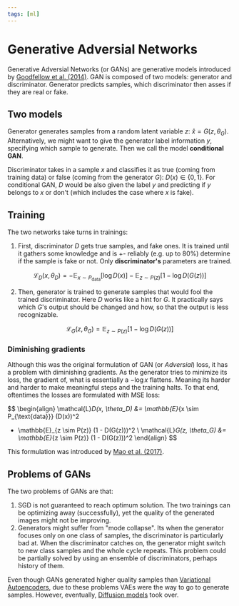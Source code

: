 ```yaml
---
tags: [ml]
---
```


# Generative Adversial Networks

Generative Adversial Networks (or GANs) are generative models introduced by
[Goodfellow et al. (2014)](https://arxiv.org/pdf/1406.2661). GAN is composed
of two models: generator and discriminator. Generator predicts samples, which
discriminator then asses if they are real or fake.

## Two models

Generator generates samples from a random latent variable $z$: $\hat{x} = G(z, \theta_G)$.
Alternatively, we might want to give the generator label information $y$,
specifying which sample to generate. Then we call the model **conditional GAN**.

Discriminator takes in a sample $x$ and classifies it as true (coming from
training data) or false (coming from the generator $G$): $D(x) \in \{0, 1\}$.
For conditional GAN, $D$ would be also given the label $y$ and predicting if
$y$ belongs to $x$ or don't (which includes the case where $x$ is fake).

## Training

The two networks take turns in trainings:

1. First, discriminator $D$ gets true samples, and fake ones. It is trained
   until it gathers some knowledge and is +- reliably (e.g. up to 80%) determine
   if the sample is fake or not. Only **discriminator's** parameters are trained.

$$
\mathcal{L}_D(x, \theta_D) =
-\mathbb{E}_{x \sim P_{\text{data}}} \left[\log D(x)\right]
-\mathbb{E}_{z \sim P(z)} \left[1 - \log D(G(z))\right]
$$

2. Then, generator is trained to generate samples that would fool the trained
   discriminator. Here $D$ works like a hint for $G$. It practically says which
   $G$'s output should be changed and how, so that the output is less
   recognizable.

$$
\mathcal{L}_G(z, \theta_G) = \mathbb{E}_{z \sim P(z)} \left[1 - \log D(G(z))\right]
$$

### Diminishing gradients

Although this was the original formulation of GAN (or *Adversial*) loss, it has
a problem with diminishing gradients. As the generator tries to minimize its
loss, the gradient of, what is essentially a $-\log x$ flattens. Meaning its
harder and harder to make meaningful steps and the training halts. To that end,
oftentimes the losses are formulated with MSE loss:

$$
\begin{align}
\mathcal{L}_D(x, \theta_D) &=
\mathbb{E}_{x \sim P_{\text{data}}} (D(x))^2
+ \mathbb{E}_{z \sim P(z)} (1 - D(G(z)))^2 \\
\mathcal{L}_G(z, \theta_G) &= \mathbb{E}_{z \sim P(z)} (1 - D(G(z)))^2
\end{align}
$$

This formulation was introduced by [Mao et al.
(2017)](https://openaccess.thecvf.com/content_ICCV_2017/papers/Mao_Least_Squares_Generative_ICCV_2017_paper.pdf).

## Problems of GANs

The two problems of GANs are that:

1. SGD is not guaranteed to reach optimum solution. The two trainings can be
   optimizing away (successfully), yet the quality of the generated images might
   not be improving.
2. Generators might suffer from "mode collapse". Its when the generator focuses
   only on one class of samples, the discriminator is particularly bad at. When
   the discriminator catches on, the generator might switch to new class samples
   and the whole cycle repeats. This problem could be partially solved by using
   an ensemble of discriminators, perhaps history of them.

Even though GANs generated higher quality samples than [Variational
Autoencoders](./variation_autoencoders.md), due to these problems VAEs were the
way to go to generate samples. However, eventually, [Diffusion
models](./diffusion_probabilistic_model.md) took over.


